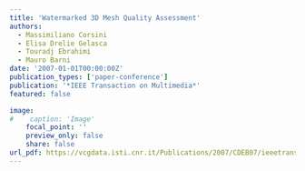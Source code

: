 ```yaml
---
title: 'Watermarked 3D Mesh Quality Assessment'
authors:
  - Massimiliano Corsini
  - Elisa Drelie Gelasca
  - Touradj Ebrahimi
  - Mauro Barni
date: '2007-01-01T00:00:00Z'
publication_types: ['paper-conference']
publication: '*IEEE Transaction on Multimedia*'
featured: false

image:
#    caption: 'Image'
    focal_point: ''
    preview_only: false
    share: false
url_pdf: https://vcgdata.isti.cnr.it/Publications/2007/CDEB07/ieeetransmultimedia.pdf
---
```

